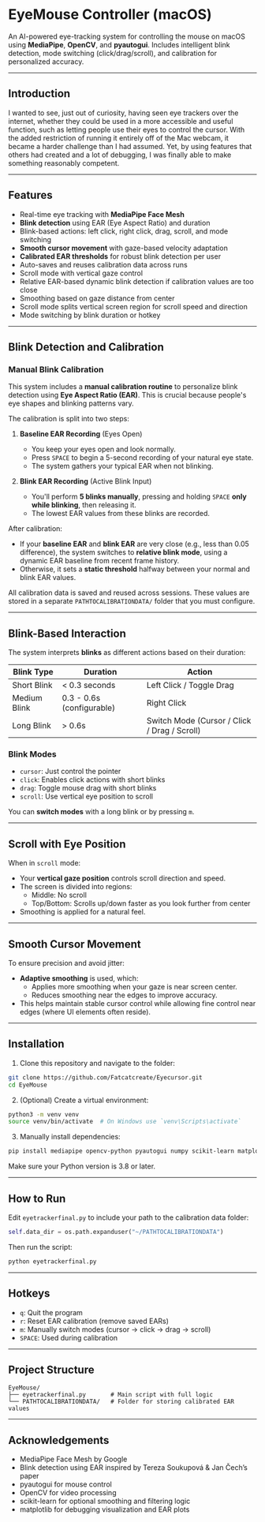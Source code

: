 # EyeMouse Controller (macOS)

An AI-powered eye-tracking system for controlling the mouse on macOS using **MediaPipe**, **OpenCV**, and **pyautogui**. Includes intelligent blink detection, mode switching (click/drag/scroll), and calibration for personalized accuracy.

---

## Introduction

I wanted to see, just out of curiosity, having seen eye trackers over the internet, whether they could be used in a more accessible and useful function, such as letting people use their eyes to control the cursor. With the added restriction of running it entirely off of the Mac webcam, it became a harder challenge than I had assumed. Yet, by using features that others had created and a lot of debugging, I was finally able to make something reasonably competent.

---

## Features

- Real-time eye tracking with **MediaPipe Face Mesh**
- **Blink detection** using EAR (Eye Aspect Ratio) and duration
- Blink-based actions: left click, right click, drag, scroll, and mode switching
- **Smooth cursor movement** with gaze-based velocity adaptation
- **Calibrated EAR thresholds** for robust blink detection per user
- Auto-saves and reuses calibration data across runs
- Scroll mode with vertical gaze control
- Relative EAR-based dynamic blink detection if calibration values are too close
- Smoothing based on gaze distance from center
- Scroll mode splits vertical screen region for scroll speed and direction
- Mode switching by blink duration or hotkey

---

## Blink Detection and Calibration

### Manual Blink Calibration
This system includes a **manual calibration routine** to personalize blink detection using **Eye Aspect Ratio (EAR)**. This is crucial because people's eye shapes and blinking patterns vary.

The calibration is split into two steps:

1. **Baseline EAR Recording** (Eyes Open)
   - You keep your eyes open and look normally.
   - Press `SPACE` to begin a 5-second recording of your natural eye state.
   - The system gathers your typical EAR when not blinking.

2. **Blink EAR Recording** (Active Blink Input)
   - You'll perform **5 blinks manually**, pressing and holding `SPACE` **only while blinking**, then releasing it.
   - The lowest EAR values from these blinks are recorded.

After calibration:

- If your **baseline EAR** and **blink EAR** are very close (e.g., less than 0.05 difference), the system switches to **relative blink mode**, using a dynamic EAR baseline from recent frame history.
- Otherwise, it sets a **static threshold** halfway between your normal and blink EAR values.

All calibration data is saved and reused across sessions. These values are stored in a separate `PATHTOCALIBRATIONDATA/` folder that you must configure.

---

## Blink-Based Interaction

The system interprets **blinks** as different actions based on their duration:

| Blink Type       | Duration               | Action                               |
|------------------|------------------------|--------------------------------------|
| Short Blink      | < 0.3 seconds          | Left Click / Toggle Drag             |
| Medium Blink     | 0.3 - 0.6s (configurable) | Right Click                         |
| Long Blink       | > 0.6s                 | Switch Mode (Cursor / Click / Drag / Scroll) |

### Blink Modes
- `cursor`: Just control the pointer
- `click`: Enables click actions with short blinks
- `drag`: Toggle mouse drag with short blinks
- `scroll`: Use vertical eye position to scroll

You can **switch modes** with a long blink or by pressing `m`.

---

## Scroll with Eye Position

When in `scroll` mode:

- Your **vertical gaze position** controls scroll direction and speed.
- The screen is divided into regions:
  - Middle: No scroll
  - Top/Bottom: Scrolls up/down faster as you look further from center
- Smoothing is applied for a natural feel.

---

## Smooth Cursor Movement

To ensure precision and avoid jitter:

- **Adaptive smoothing** is used, which:
  - Applies more smoothing when your gaze is near screen center.
  - Reduces smoothing near the edges to improve accuracy.
- This helps maintain stable cursor control while allowing fine control near edges (where UI elements often reside).

---

## Installation

1. Clone this repository and navigate to the folder:
```bash
git clone https://github.com/Fatcatcreate/Eyecursor.git
cd EyeMouse
```

2. (Optional) Create a virtual environment:
```bash
python3 -m venv venv
source venv/bin/activate  # On Windows use `venv\Scripts\activate`
```

3. Manually install dependencies:
```bash
pip install mediapipe opencv-python pyautogui numpy scikit-learn matplotlib
```

Make sure your Python version is 3.8 or later.

---

## How to Run

Edit `eyetrackerfinal.py` to include your path to the calibration data folder:
```python
self.data_dir = os.path.expanduser("~/PATHTOCALIBRATIONDATA")
```
Then run the script:
```bash
python eyetrackerfinal.py
```

---

## Hotkeys

- `q`: Quit the program
- `r`: Reset EAR calibration (remove saved EARs)
- `m`: Manually switch modes (cursor → click → drag → scroll)
- `SPACE`: Used during calibration

---

## Project Structure

```
EyeMouse/
├── eyetrackerfinal.py       # Main script with full logic
└── PATHTOCALIBRATIONDATA/   # Folder for storing calibrated EAR values
```

---

## Acknowledgements

- MediaPipe Face Mesh by Google
- Blink detection using EAR inspired by Tereza Soukupová & Jan Čech’s paper
- pyautogui for mouse control
- OpenCV for video processing
- scikit-learn for optional smoothing and filtering logic
- matplotlib for debugging visualization and EAR plots

